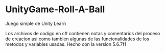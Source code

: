 # UnityGame-Roll-A-Ball
Juego simple de Unity Learn

Los archivos de codigo en c# contienen notas y comentarios del proceso de creacion asi como tambien algunas de las funcionalidades de los metodos y variables usadas.
Hecho con la version 5.6.7f1
